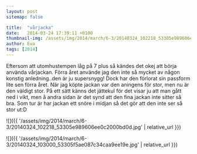 ```yaml
---
layout: post
sitemap: false

title:  "vårjacka"
date:   2014-03-24 17:39:11 +0100
thumbnail-img: /assets/img/2014/march/6-3/20140324_102218_53305e989606ee0c2000bd0d.jpg
author: Eva
tags: [2014]
---
```


Eftersom att utomhustempen låg på 7 plus så kändes det okej att börja använda vårjackan. Förra året använde jag den inte så mycket av någon konstig anledning..den är ju supersnygg! Dock har den förlorat sin passform lite sen förra året. När jag köpte jackan var den aningens för stor, men nu är den väldigt stor. På ett sätt känns det jättekul för det visar ju att man gått ned i vikt, men å andra sidan är det synd att den fina jackan inte sitter så bra.  Som tur är har jackan ett snöre i midjan så det gör att den inte ser så stor ut:D

![]({{ '/assets/img/2014/march/6-3/20140324_102218_53305e989606ee0c2000bd0d.jpg'  | relative_url }})

![]({{ '/assets/img/2014/march/6-3/20140324_103000_53305f5ae087c34caa9ee19e.jpg'  | relative_url }})

